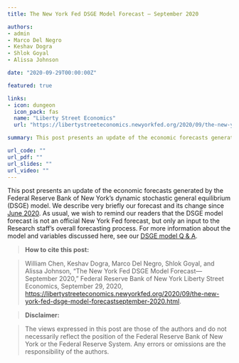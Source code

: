 ```yaml
---
title: The New York Fed DSGE Model Forecast — September 2020

authors:
- admin
- Marco Del Negro
- Keshav Dogra
- Shlok Goyal
- Alissa Johnson

date: "2020-09-29T00:00:00Z"

featured: true

links:
- icon: dungeon
  icon_pack: fas
  name: "Liberty Street Economics"
  url: "https://libertystreeteconomics.newyorkfed.org/2020/09/the-new-york-fed-dsge-model-forecastseptember-2020.html"

summary: This post presents an update of the economic forecasts generated by the Federal Reserve Bank of New York’s dynamic stochastic general equilibrium (DSGE) model.

url_code: ""
url_pdf: ""
url_slides: ""
url_video: ""
---
```


This post presents an update of the economic forecasts generated by the Federal Reserve Bank of New York’s dynamic stochastic general equilibrium (DSGE) model. We describe very briefly our forecast and its change since [June 2020](https://libertystreeteconomics.newyorkfed.org/2020/06/the-new-york-fed-dsge-model-forecastjune-2020.html). As usual, we wish to remind our readers that the DSGE model forecast is not an official New York Fed forecast, but only an input to the Research staff’s overall forecasting process. For more information about the model and variables discussed here, see our [DSGE model Q & A](https://www.newyorkfed.org/medialibrary/media/research/blog/2018/LSE_dsge-forecast-appendix).

> **How to cite this post:**

> William Chen, Keshav Dogra, Marco Del Negro, Shlok Goyal, and Alissa Johnson, “The New York Fed DSGE Model Forecast—September 2020,” Federal Reserve Bank of New York Liberty Street Economics, September 29, 2020, https://libertystreeteconomics.newyorkfed.org/2020/09/the-new-york-fed-dsge-model-forecastseptember-2020.html.

> **Disclaimer:**

> The views expressed in this post are those of the authors and do not necessarily reflect the position of the Federal Reserve Bank of New York or the Federal Reserve System. Any errors or omissions are the responsibility of the authors.